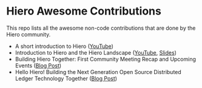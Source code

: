 # Hiero Awesome Contributions

This repo lists all the awesome non-code contributions that are done by the Hiero community.

- A short introduction to Hiero ([YouTube](https://www.youtube.com/watch?v=GdmDkBMJFps))
- Introduction to Hiero and the Hiero Landscape ([YouTube](https://www.youtube.com/watch?v=Qc2LGtZwZ24), [Slides](https://speakerdeck.com/hendrikebbers/introduction-to-hiero))
- Building Hiero Together: First Community Meeting Recap and Upcoming Events ([Blog Post](https://www.lfdecentralizedtrust.org/blog/building-hiero-together-first-community-meeting-recap-and-upcoming-events))
- Hello Hiero! Building the Next Generation Open Source Distributed Ledger Technology Together ([Blog Post](https://www.lfdecentralizedtrust.org/blog/hello-hiero-building-the-next-generation-open-source-distributed-ledger-technology-together))
